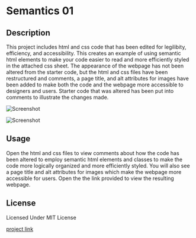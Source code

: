 # Semantics 01

## Description
This project includes html and css code that has been edited for legilibity, efficiency, and accessibility. This creates an example of using semantic html elements to make your code easier to read and more efficiently styled in the attached css sheet. The appearance of the webpage has not been altered from the starter code, but the html and css files have been restructured and comments, a page title, and alt attributes for images have been added to make both the code and the webpage more accessible to designers and users. Starter code that was altered has been put into comments to illustrate the changes made.

![Screenshot](https://github.com/hewman82/Accessibility-Restructure/blob/main/Screenshots/A-Rpagephoto.png)

![Screenshot](https://github.com/hewman82/Accessibility-Restructure/blob/main/Screenshots/ARindexphoto.png)

## Usage
Open the html and css files to view comments about how the code has been altered to employ semantic html elements and classes to make the code more logically organized and more efficiently styled. You will also see a page title and alt attributes for images which make the webpage more accessible for users. Open the the link provided to view the resulting webpage.

## License
Licensed Under MIT License

[project link](https://hewman82.github.io/Accessibility-Restructure/)
